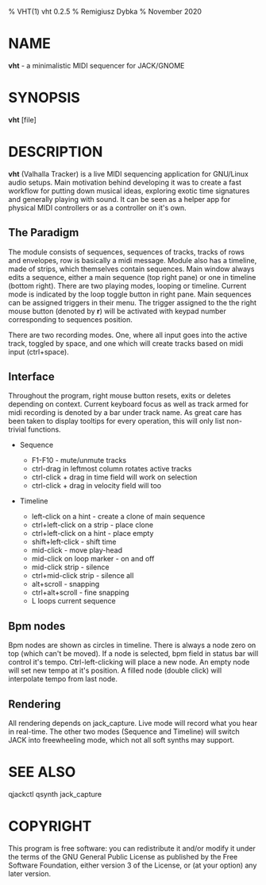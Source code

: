% VHT(1) vht 0.2.5
% Remigiusz Dybka
% November 2020

# NAME
**vht** - a minimalistic MIDI sequencer for JACK/GNOME

# SYNOPSIS
**vht** [file]

# DESCRIPTION
**vht** (Valhalla Tracker) is a live MIDI sequencing application for GNU/Linux audio setups.
Main motivation behind developing it was to create a fast workflow for putting down musical
ideas, exploring exotic time signatures and generally playing with sound. It can be seen as a helper app
for physical MIDI controllers or as a controller on it's own.

## The Paradigm
The module consists of sequences, sequences of tracks, tracks of rows and envelopes, row is basically a midi message.
Module also has a timeline, made of strips, which themselves contain sequences. Main window always edits a sequence,
either a main sequence (top right pane) or one in timeline (bottom right). There are two playing modes, looping or
timeline. Current mode is indicated by the loop toggle button in right pane. Main sequences can be assigned
triggers in their menu. The trigger assigned to the the right mouse button (denoted by **r**)
will be activated with keypad number corresponding to sequences position.

There are two recording modes. One, where all input goes into the active track, toggled by space,
and one which will create tracks based on midi input (ctrl+space).

## Interface
Throughout the program, right mouse button resets, exits or deletes depending on context. Current keyboard focus as well as track armed for midi recording is denoted by a bar under track name. As great care has been taken to display tooltips for every operation, this will only list non-trivial functions.

- Sequence
    - F1-F10 - mute/unmute tracks
    - ctrl-drag in leftmost column rotates active tracks
    - ctrl-click + drag in time field will work on selection
    - ctrl-click + drag in velocity field will too

- Timeline
    - left-click on a hint - create a clone of main sequence
    - ctrl+left-click on a strip - place clone
    - ctrl+left-click on a hint - place empty
    - shift+left-click - shift time
    - mid-click - move play-head
    - mid-click on loop marker - on and off
    - mid-click strip - silence
    - ctrl+mid-click strip - silence all
    - alt+scroll - snapping
    - ctrl+alt+scroll - fine snapping
    - L loops current sequence

## Bpm nodes
Bpm nodes are shown as circles in timeline. There is always a node zero on top (which can't be moved).
If a node is selected, bpm field in status bar will control it's tempo. Ctrl-left-clicking will place
a new node. An empty node will set new tempo at it's position. A filled node (double click) will
interpolate tempo from last node.

## Rendering
All rendering depends on jack_capture. Live mode will record what you hear in real-time. The other two modes
(Sequence and Timeline) will switch JACK into freewheeling mode, which not all soft synths may support.

# SEE ALSO
qjackctl qsynth jack_capture

# COPYRIGHT
This program is free software: you can redistribute it and/or modify
it under the terms of the GNU General Public License as published by
the Free Software Foundation, either version 3 of the License, or
(at your option) any later version.

